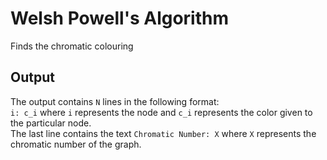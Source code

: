 # Welsh Powell's Algorithm
Finds the chromatic colouring <br>

## Output
The output contains `N` lines in the following format: <br>
`i: c_i` where `i` represents the node and `c_i` represents the color given to the particular node. <br>
The last line contains the text `Chromatic Number: X` where `X` represents the chromatic number of the graph. <br>
